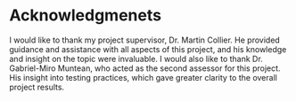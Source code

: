 # Acknowledgmenets

I would like to thank my project supervisor, Dr. Martin Collier. He provided
guidance and assistance with all aspects of this project, and his knowledge and
insight on the topic were invaluable. I would also like to thank Dr.
Gabriel-Miro Muntean, who acted as the second assessor for this project. His
insight into testing practices, which gave greater clarity to the overall
project results.
